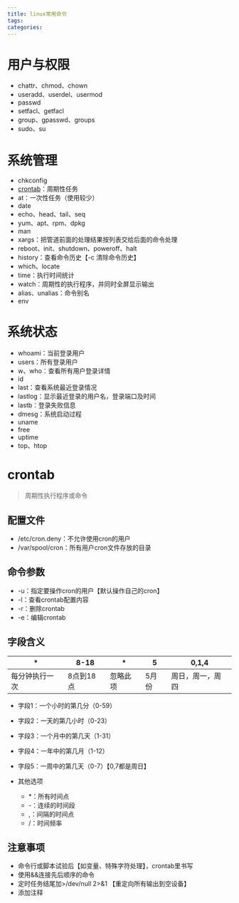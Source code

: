 ```yaml
---
title: linux常用命令
tags:
categories:
---
```

# 用户与权限
* chattr、chmod、chown
* useradd、userdel、usermod
* passwd
* setfacl、getfacl
* group、gpasswd、groups
* sudo、su

# 系统管理
* chkconfig
* [crontab](#crontab)：周期性任务
* at：一次性任务（使用较少）
* date
* echo、head、tail、seq
* yum、apt、rpm、dpkg
* man
* xargs：把管道前面的处理结果按列表交给后面的命令处理
* reboot、init、shutdown、poweroff、halt
* history：查看命令历史【-c 清除命令历史】
* which、locate
* time：执行时间统计
* watch：周期性的执行程序，并同时全屏显示输出
* alias、unalias：命令别名
* env

# 系统状态
* whoami：当前登录用户
* users：所有登录用户
* w、who：查看所有用户登录详情
* id
* last：查看系统最近登录情况
* lastlog：显示最近登录的用户名，登录端口及时间
* lastb：登录失败信息
* dmesg：系统启动过程
* uname
* free
* uptime
* top、htop

# crontab
>周期性执行程序或命令

## 配置文件
* /etc/cron.deny：不允许使用cron的用户
* /var/spool/cron：所有用户cron文件存放的目录

## 命令参数
* -u：指定要操作cron的用户【默认操作自己的cron】
* -l：查看crontab配置内容
* -r：删除crontab
* -e：编辑crontab

## 字段含义
|       \*       |    8-18   |    \*    |   5   |      0,1,4       |
|----------------|-----------|----------|-------|------------------|
| 每分钟执行一次 | 8点到18点 | 忽略此项 | 5月份 | 周日，周一，周四 |

* 字段1：一个小时的第几分（0-59）
* 字段2：一天的第几小时（0-23）
* 字段3：一个月中的第几天（1-31）
* 字段4：一年中的第几月（1-12）
* 字段5：一周中的第几天（0-7）【0,7都是周日】

* 其他选项
    - \*：所有时间点
    - -：连续的时间段
    - ,：间隔的时间点
    - /：时间频率

## 注意事项
* 命令行或脚本试验后【如变量、特殊字符处理】，crontab里书写
* 使用&&连接先后顺序的命令
* 定时任务结尾加>/dev/null 2>&1 【重定向所有输出到空设备】
* 添加注释

